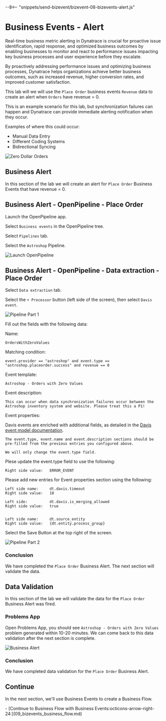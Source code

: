 --8<-- "snippets/send-bizevent/bizevent-08-bizevents-alert.js"

# Business Events - Alert

Real-time business metric alerting in Dynatrace is crucial for proactive issue identification, rapid response, and optimized business outcomes by enabling businesses to monitor and react to performance issues impacting key business processes and user experience before they escalate. 

By proactively addressing performance issues and optimizing business processes, Dynatrace helps organizations achieve better business outcomes, such as increased revenue, higher conversion rates, and improved customer satisfaction. 

This lab will we will use the `Place Order` business events `Revenue` data to create an alert when `Orders` have revenue = 0.   

This is an example scenario for this lab, but synchronization failures can happen and Dynatrace can provide immediate alerting notification when they occur.

Examples of where this could occur:

* Manual Data Entry
* Different Coding Systems
* Bidirectional Syncing

![Zero Dollar Orders](./img/06_bizevents_alert_table.png)

## Business Alert

In this section of the lab we will create an alert for `Place Order` Business Events that have revenue = 0.

## Business Alert - OpenPipeline - Place Order

Launch the OpenPipeline app.

Select `Business events` in the OpenPipeline tree.

Select `Pipelines` tab.

Select the `Astroshop` Pipeline.

![Launch OpenPipeline](./img/05_bizevents_metric_placeorder_openpipline_launch_a.png)

## Business Alert - OpenPipeline - Data extraction - Place Order

Select `Data extraction` tab.

Select the `+ Processor` button (left side of the screen), then select `Davis event`.

![Pipeline Part 1](./img/06_bizevents_alert_open_pipeline_1.png)

Fill out the fields with the following data:

Name: 

```text
OrdersWithZeroValues
```

Matching condition: 

```text
event.provider == "astroshop" and event.type == "astroshop.placeorder.success" and revenue == 0
```

Event template: 

```text
Astroshop - Orders with Zero Values
```

Event description: 

```text
This can occur when data synchronization failures occur between the Astroshop inventory system and website. Please treat this a P1!
```

Event properties:

Davis events are enriched with additional fields, as detailed in the [Davis event model documentation](https://docs.dynatrace.com/docs/shortlink/semantic-dictionary-davis-ai#event).

```text
The event.type, event.name and event.description sections should be 
pre-filled from the previous entries you configured above.  

We will only change the event.type field.
```
Plese update the event.type field to use the following:

```text
Right side value:   ERROR_EVENT
```

Please add new entries for Event properties section using the following:

```text
Left side name:     dt.davis.timeout
Right side value:   10
```

```text
Left side:          dt.davis.is_merging_allowed 
Right side value:   true
```

```text

Left side name:     dt.source_entity 
Right side value:   {dt.entity.process_group}
```

Select the Save Button at the top right of the screen.

![Pipeline Part 2](./img/06_bizevents_alert_open_pipeline_2.png)

### Conclusion

We have completed the `Place Order` Business Alert.  The next section will validate the data.

## Data Validation

In this section of the lab we will validate the data for the `Place Order` Business Alert was fired.   

### Problems App

Open Problems App,  you should see `Astroshop - Orders with Zero Values` problem generated within 10-20 minutes.  We can come back to this data validation after the next section is complete.

![Business Alert](./img/06_bizevents_alert_data_validation_problem.png)

### Conclusion

We have completed data validation for the `Place Order` Business Alert.

## Continue

In the next section, we'll use Business Events to create a Business Flow.
<div class="grid cards" markdown>
- [Continue to Business Flow with Business Events:octicons-arrow-right-24:](09_bizevents_business_flow.md)
</div>
